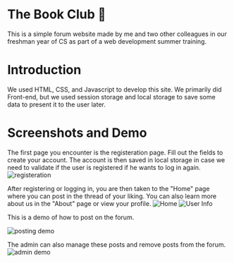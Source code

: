 # The Book Club 📖
This is a simple forum website made by me and two other colleagues in our freshman year of CS as part of a web development summer training.
# Introduction
We used HTML, CSS, and Javascript to develop this site. We primarily did Front-end, but we used session storage and local storage to save some data to present it to the user later.
# Screenshots and Demo
The first page you encounter is the registeration page. Fill out the fields to create your account. The account is then saved in local storage in case we need to validate if the user is registered if he wants to log in again.
![registeration](https://github.com/EslamSalem/forum-website/assets/55714424/67d9e6b6-73d2-48bc-b1ff-fa3506eea0f0)

After registering or logging in, you are then taken to the "Home" page where you can post in the thread of your liking. You can also learn more about us in the "About" page or view your profile.
![Home](https://github.com/EslamSalem/forum-website/assets/55714424/6385e875-eb2b-463a-ae26-886420d399e4)
![User Info](https://github.com/EslamSalem/forum-website/assets/55714424/499dd146-6ef4-47f7-a7f7-e603a8daec1c)


This is a demo of how to post on the forum.

![posting demo](https://github.com/EslamSalem/forum-website/assets/55714424/fdb44660-c933-4c2c-bad9-456a7309f582)

The admin can also manage these posts and remove posts from the forum.
![admin demo](https://github.com/EslamSalem/forum-website/assets/55714424/4fb584af-9e8c-452c-8291-6411a62ab1f2)
